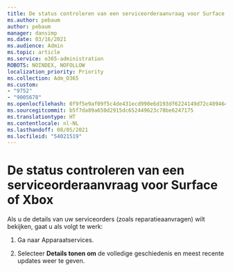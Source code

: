 ```yaml
---
title: De status controleren van een serviceorderaanvraag voor Surface of Xbox
ms.author: pebaum
author: pebaum
manager: dansimp
ms.date: 03/16/2021
ms.audience: Admin
ms.topic: article
ms.service: o365-administration
ROBOTS: NOINDEX, NOFOLLOW
localization_priority: Priority
ms.collection: Adm_O365
ms.custom:
- "9752"
- "9005678"
ms.openlocfilehash: 0f9f5e9af09f5c4de431ecd990e6d193df6224149d72c48946425824ad60dd23
ms.sourcegitcommit: b5f7da89a650d2915dc652449623c78be6247175
ms.translationtype: HT
ms.contentlocale: nl-NL
ms.lasthandoff: 08/05/2021
ms.locfileid: "54021519"
---
```

# <a name="check-the-status-of-a-service-order-request-for-surface-or-xbox"></a>De status controleren van een serviceorderaanvraag voor Surface of Xbox

Als u de details van uw serviceorders (zoals reparatieaanvragen) wilt bekijken, gaat u als volgt te werk:

1. Ga naar Apparaatservices.

1. Selecteer **Details tonen om** de volledige geschiedenis en meest recente updates weer te geven.

